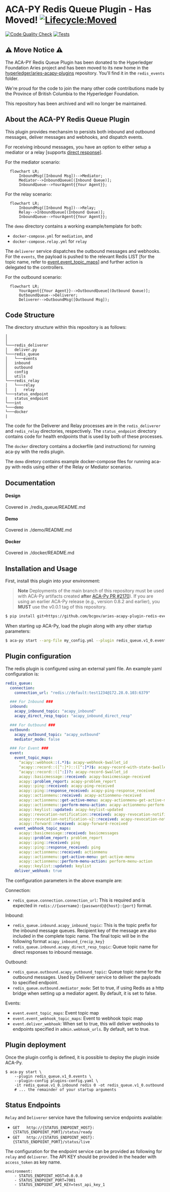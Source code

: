 # ACA-PY Redis Queue Plugin - Has Moved! [![Lifecycle:Moved](https://img.shields.io/badge/Lifecycle-Moved-d45500)](https://github.com/hyperledger/aries-acapy-plugins/tree/main/redis_events)
[![Code Quality Check](https://github.com/bcgov/aries-acapy-plugin-redis-events/actions/workflows/code-quality-check.yml/badge.svg)](https://github.com/bcgov/aries-acapy-plugin-redis-events/actions/workflows/code-quality-check.yml)
[![Tests](https://github.com/bcgov/aries-acapy-plugin-redis-events/actions/workflows/tests.yml/badge.svg)](https://github.com/bcgov/aries-acapy-plugin-redis-events/actions/workflows/tests.yml)

## :warning: Move Notice :warning:
The ACA-PY Redis Queue Plugin has been donated to the Hyperledger Foundation Aries project and has been moved to its new home in the [hyperledger/aries-acapy-plugins](https://github.com/hyperledger/aries-acapy-plugins) repository.  You'll find it in the `redis_events` folder.

We're proud for the code to join the many other code contributions made by the Province of British Columbia to the Hyperledger Foundation.

This repository has been archived and will no longer be maintained.

## About the ACA-PY Redis Queue Plugin

This plugin provides mechansim to persists both inbound and outbound messages, deliver messages and webhooks, and dispatch events.

For receiving inbound messages, you have an option to either setup a mediator or a relay [supports [direct response](https://github.com/hyperledger/aries-rfcs/tree/main/features/0092-transport-return-route#aries-rfc-0092-transports-return-route)].

For the mediator scenario:

```mermaid
  flowchart LR;
      InboundMsg([Inbound Msg])-->Mediator;
      Mediator-->InboundQueue[(Inbound Queue)];
      InboundQueue-->YourAgent{{Your Agent}};
```

For the relay scenario:

```mermaid
  flowchart LR;
      InboundMsg([Inbound Msg])-->Relay;
      Relay-->InboundQueue[(Inbound Queue)];
      InboundQueue-->YourAgent{{Your Agent}};
```

The `demo` directory contains a working example/template for both:

- `docker-compose.yml` for `mediation`, and
- `docker-compose.relay.yml` for `relay`

The `deliverer` service dispatches the outbound messages and webhooks. For the `events`, the payload is pushed to the relevant Redis LIST [for the topic name, refer to [event.event_topic_maps](#plugin-configuration)] and further action is delegated to the controllers.

For the outbound scenario:

```mermaid
  flowchart LR;
      YourAgent{{Your Agent}}-->OutboundQueue[(Outbound Queue)];
      OutboundQueue-->Deliverer;
      Deliverer-->OutboundMsg([Outbound Msg]);
```

## Code Structure

The directory structure within this repository is as follows:

```
│
│
└───redis_deliverer
│   deliver.py
└───redis_queue
│   └───events
│   inbound
│   outbound
│   config
│   utils
└───redis_relay
│   └───relay
|   |   relay
└───status_endpoint
|   status_endpoint
└───int
└───demo
└───docker
|
```

The code for the Deliverer and Relay processes are in the `redis_deliverer` and `redis_relay` directories, respectively.  The `status_endpoint` directory contains code for health endpoints that is used by both of these processes.

The `docker` directory contains a dockerfile (and instructions) for running aca-py with the redis plugin.

The `demo` diretory contains example docker-compose files for running aca-py with redis using either of the Relay or Mediator scenarios.

## Documentation

#### Design

Covered in ./redis_queue/README.md

#### Demo

Covered in ./demo/README.md

#### Docker

Covered in ./docker/README.md

## Installation and Usage

First, install this plugin into your environment:

> **Note** Deployments of the main branch of this repository must be used with ACA-Py artifacts created **after** [ACA-Py PR #2170](https://github.com/hyperledger/aries-cloudagent-python/pull/2170)). If you are using an earlier ACA-Py release (e.g., version 0.8.2 and earlier), you **MUST** use the v0.0.1 tag of this repository.

```sh
$ pip install git+https://github.com/bcgov/aries-acapy-plugin-redis-events.git@v0.1.0
```

When starting up ACA-Py, load the plugin along with any other startup parameters:

```sh
$ aca-py start --arg-file my_config.yml --plugin redis_queue.v1_0.events
```

## Plugin configuration

The redis plugin is configured using an external yaml file.  An example yaml configuration is:

```yaml
redis_queue:
  connection:
    connection_url: "redis://default:test1234@172.28.0.103:6379"

  ### For Inbound ###
  inbound:
    acapy_inbound_topic: "acapy_inbound"
    acapy_direct_resp_topic: "acapy_inbound_direct_resp"

  ### For Outbound ###
  outbound:
    acapy_outbound_topic: "acapy_outbound"
    mediator_mode: false

  ### For Event ###
  event:
    event_topic_maps:
      ^acapy::webhook::(.*)$: acapy-webhook-$wallet_id
      ^acapy::record::([^:]*)::([^:]*)$: acapy-record-with-state-$wallet_id
      ^acapy::record::([^:])?: acapy-record-$wallet_id
      acapy::basicmessage::received: acapy-basicmessage-received
      acapy::problem_report: acapy-problem_report
      acapy::ping::received: acapy-ping-received
      acapy::ping::response_received: acapy-ping-response_received
      acapy::actionmenu::received: acapy-actionmenu-received
      acapy::actionmenu::get-active-menu: acapy-actionmenu-get-active-menu
      acapy::actionmenu::perform-menu-action: acapy-actionmenu-perform-menu-action
      acapy::keylist::updated: acapy-keylist-updated
      acapy::revocation-notification::received: acapy-revocation-notification-received
      acapy::revocation-notification-v2::received: acapy-revocation-notification-v2-received
      acapy::forward::received: acapy-forward-received
    event_webhook_topic_maps:
      acapy::basicmessage::received: basicmessages
      acapy::problem_report: problem_report
      acapy::ping::received: ping
      acapy::ping::response_received: ping
      acapy::actionmenu::received: actionmenu
      acapy::actionmenu::get-active-menu: get-active-menu
      acapy::actionmenu::perform-menu-action: perform-menu-action
      acapy::keylist::updated: keylist
    deliver_webhook: true
```

The configuration parameters in the above example are:

Connection:

- `redis_queue.connection.connection_url`: This is required and is expected in `redis://{username}:{password}@{host}:{port}` format.

Inbound:

- `redis_queue.inbound.acapy_inbound_topic`: This is the topic prefix for the inbound message queues. Recipient key of the message are also included in the complete topic name. The final topic will be in the following format `acapy_inbound_{recip_key}`
- `redis_queue.inbound.acapy_direct_resp_topic`: Queue topic name for direct responses to inbound message.

Outbound:

- `redis_queue.outbound.acapy_outbound_topic`: Queue topic name for the outbound messages. Used by Deliverer service to deliver the payloads to specified endpoint.
- `redis_queue.outbound.mediator_mode`: Set to true, if using Redis as a http bridge when setting up a mediator agent. By default, it is set to false.

Events:

- `event.event_topic_maps`: Event topic map
- `event.event_webhook_topic_maps`: Event to webhook topic map
- `event.deliver_webhook`: When set to true, this will deliver webhooks to endpoints specified in `admin.webhook_urls`. By default, set to true.


## Plugin deployment

Once the plugin config is defined, it is possible to deploy the plugin inside ACA-Py.

```shell
$ aca-py start \
    --plugin redis_queue.v1_0.events \
    --plugin-config plugins-config.yaml \
    -it redis_queue.v1_0.inbound redis 0 -ot redis_queue.v1_0.outbound
    # ... the remainder of your startup arguments
```

## Status Endpoints

`Relay` and `Deliverer` service have the following service endpoints available:

- `GET` &emsp; `http://{STATUS_ENDPOINT_HOST}:{STATUS_ENDPOINT_PORT}/status/ready`
- `GET` &emsp; `http://{STATUS_ENDPOINT_HOST}:{STATUS_ENDPOINT_PORT}/status/live`

The configuration for the endpoint service can be provided as following for `relay` and `deliverer`. The API KEY should be provided in the header with `access_token` as key name.

```
environment:
    - STATUS_ENDPOINT_HOST=0.0.0.0
    - STATUS_ENDPOINT_PORT=7001
    - STATUS_ENDPOINT_API_KEY=test_api_key_1
```
